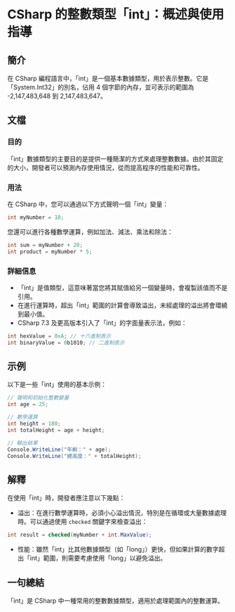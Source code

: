 <!--
Meta Description: # CSharp 的整數類型「int」：概述與使用指導 ## 簡介 在 CSharp 編程語言中，「int」是一個基本數據類型，用於表示整數。它是「System.Int32」的別名，佔用 4 個字節的內存，並可表示的範圍為 -2,147,483,648 到 2,147,483,647。 ## 文檔 ...
Meta Keywords: int, csharp, mynumber, age, 147
-->

# CSharp 的整數類型「int」：概述與使用指導

## 簡介
在 CSharp 編程語言中，「int」是一個基本數據類型，用於表示整數。它是「System.Int32」的別名，佔用 4 個字節的內存，並可表示的範圍為 -2,147,483,648 到 2,147,483,647。

## 文檔
### 目的
「int」數據類型的主要目的是提供一種簡潔的方式來處理整數數據。由於其固定的大小，開發者可以預測內存使用情況，從而提高程序的性能和可靠性。

### 用法
在 CSharp 中，您可以通過以下方式聲明一個「int」變量：
```csharp
int myNumber = 10;
```
您還可以進行各種數學運算，例如加法、減法、乘法和除法：
```csharp
int sum = myNumber + 20;
int product = myNumber * 5;
```

### 詳細信息
- 「int」是值類型，這意味著當您將其賦值給另一個變量時，會複製該值而不是引用。
- 在進行運算時，超出「int」範圍的計算會導致溢出，未經處理的溢出將會環繞到最小值。
- CSharp 7.3 及更高版本引入了「int」的字面量表示法，例如：
```csharp
int hexValue = 0xA; // 十六進制表示
int binaryValue = 0b1010; // 二進制表示
```

## 示例
以下是一些「int」使用的基本示例：

```csharp
// 聲明和初始化整數變量
int age = 25;

// 數學運算
int height = 180;
int totalHeight = age + height;

// 輸出結果
Console.WriteLine("年齡：" + age);
Console.WriteLine("總高度：" + totalHeight);
```

## 解釋
在使用「int」時，開發者應注意以下幾點：
- 溢出：在進行數學運算時，必須小心溢出情況，特別是在循環或大量數據處理時。可以通過使用 `checked` 關鍵字來檢查溢出：
```csharp
int result = checked(myNumber + int.MaxValue);
```
- 性能：雖然「int」比其他數據類型（如「long」）更快，但如果計算的數字超出「int」範圍，則需要考慮使用「long」以避免溢出。

## 一句總結
「int」是 CSharp 中一種常用的整數數據類型，適用於處理範圍內的整數運算。